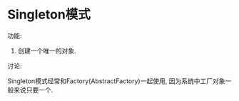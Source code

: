 # Singleton模式 #

功能:

1. 创建一个唯一的对象.


讨论:

Singleton模式经常和Factory(AbstractFactory)一起使用,
因为系统中工厂对象一般来说只要一个.
